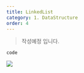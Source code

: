 ```yaml
---
title: LinkedList
category: 1. DataStructure
order: 4
---
```

>작성예정 입니다.

~~~
code
~~~

![](//placehold.it/800x600)